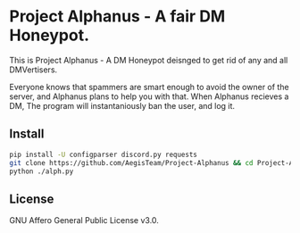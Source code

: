 # Project Alphanus - A fair DM Honeypot.

This is Project Alphanus - A DM Honeypot deisnged to get rid of any and all DMVertisers.

Everyone knows that spammers are smart enough to avoid the owner of the server, and Alphanus plans to help you with that. When Alphanus recieves a DM, The program will instantaniously ban the user, and log it.

## Install
```bash
pip install -U configparser discord.py requests
git clone https://github.com/AegisTeam/Project-Alphanus && cd Project-Alphanus
python ./alph.py
```

## License
GNU Affero General Public License v3.0.
